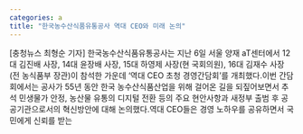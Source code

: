 ```yaml
---
categories: a
title: "한국농수산식품유통공사 역대 CEO와 미래 논의"
---
```

[충청뉴스 최형순 기자] 한국농수산식품유통공사는 지난 6일 서울 양재 aT센터에서 12대 김진배 사장, 14대 윤장배 사장, 15대 하영제 사장(현 국회의원), 16대 김재수 사장(전 농식품부 장관)이 참석한 가운데 ‘역대 CEO 초청 경영간담회’를 개최했다.이번 간담회에서는 공사가 55년 동안 한국 농수산식품산업을 위해 걸어온 길을 되짚어보면서 추석 민생물가 안정, 농산물 유통의 디지털 전환 등의 주요 현안사항과 새정부 출범 후 공공기관으로서의 혁신방안에 대해 논의했다.역대 CEO들은 경영 노하우를 공유하면서 국민에게 신뢰를 받는